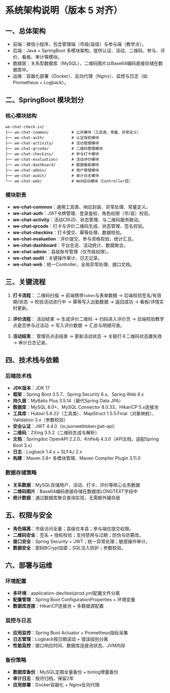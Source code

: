 # 系统架构说明（版本 5 对齐）

## 一、总体架构

- 前端：微信小程序，包含管理端（市级/县级）与参与端（教学点）。
- 后端：Java + SpringBoot 多模块架构，提供认证、活动、二维码、参与、评价、看板、审计等模块。
- 数据层：关系型数据库（MySQL），二维码图片以Base64编码直接存储在数据库中。
- 运维：容器化部署（Docker）、反向代理（Nginx）、监控与日志（如Prometheus + Logback）。

## 二、SpringBoot 模块划分

### 核心模块结构
```
we-chat-check-in/
├── we-chat-common/          # 公共模块（工具类、常量、异常定义）
├── we-chat-auth/            # 认证授权模块
├── we-chat-activity/        # 活动管理模块
├── we-chat-qrcode/          # 二维码管理模块
├── we-chat-checkins/        # 参与打卡模块
├── we-chat-evaluation/      # 活动评价模块
├── we-chat-dashboard/       # 数据看板模块
├── we-chat-admin/           # 用户管理模块
├── we-chat-audit/           # 审计日志模块
└── we-chat-web/             # Web启动模块（Controller层）
```

### 模块职责
- **we-chat-common**：通用工具类、响应封装、异常处理、常量定义。
- **we-chat-auth**：JWT令牌管理、登录鉴权、角色权限（市/县）校验。
- **we-chat-activity**：活动CRUD、状态管理、与二维码服务联动。
- **we-chat-qrcode**：打卡与评价二维码生成、状态管理、签名校验。
- **we-chat-checkins**：打卡提交、幂等处理、数据校验。
- **we-chat-evaluation**：评价提交、参与资格校验、统计汇总。
- **we-chat-dashboard**：平台总览、活动统计、数据聚合。
- **we-chat-admin**：县级账号管理（仅市级权限）。
- **we-chat-audit**：关键操作审计、日志记录。
- **we-chat-web**：统一Controller、全局异常处理、接口文档。

## 三、关键流程

1) **打卡流程**：
二维码扫描 → 前端携带`token`与表单数据 → 后端校验签名/有效期/状态 → 校验活动进行中 → 幂等写入出勤数据 → 返回成功 → 看板/详情实时更新。

2) **评价流程**：
活动结束 → 生成评价二维码 → 扫码进入评价页 → 后端校验教学点是否参与过活动 → 写入评价数据 → 汇总与明细可查。

3) **活动结束**：
管理员点击结束 → 更新活动状态 → 关联打卡二维码状态置失效 → 审计日志记录。

## 四、技术栈与依赖

### 后端技术栈
- **JDK版本**：JDK 17
- **框架**：Spring Boot 3.5.7、Spring Security 6.x、Spring Web 6.x
- **持久层**：MyBatis Plus 3.5.14（替代Spring Data JPA）
- **数据库**：MySQL 8.0+、MySQL Connector 8.0.33、HikariCP 5.x连接池
- **工具库**：Hutool 5.8.22（工具类）、MapStruct 1.5.5.Final（对象映射）、Validation 3.x（参数校验）
- **安全认证**：JWT 4.4.0（io.jsonwebtoken:jjwt-api）
- **二维码**：ZXing 3.5.2（二维码生成与解析）
- **文档**：Springdoc OpenAPI 2.2.0、Knife4j 4.3.0（API文档，适配Spring Boot 3.x）
- **日志**：Logback 1.4.x + SLF4J 2.x
- **构建**：Maven 3.8+ 多模块管理、Maven Compiler Plugin 3.11.0

### 数据存储策略
- **关系数据**：MySQL存储用户、活动、打卡、评价等核心业务数据
- **二维码图片**：Base64编码直接存储在数据库LONGTEXT字段中
- **统计数据**：通过数据库聚合查询实现，无需额外缓存层

## 五、权限与安全

- **角色隔离**：市级访问全量；县级仅本县；参与端仅提交权限。
- **二维码安全**：签名 + 授权校验；支持禁用与过期；防伪与防篡改。
- **接口安全**：Spring Security + JWT；统一异常处理；敏感操作审计。
- **数据安全**：密码BCrypt加密；SQL注入防护；参数校验。

## 六、部署与运维

### 环境配置
- **多环境**：application-dev/test/prod.yml配置文件分离
- **配置管理**：Spring Boot ConfigurationProperties + 环境变量
- **数据库连接**：HikariCP连接池 + 多数据源配置

### 监控与日志
- **应用监控**：Spring Boot Actuator + Prometheus指标采集
- **日志管理**：Logback按日期滚动 + 错误级别分离
- **性能监控**：接口响应时间、数据库连接池状态、JVM内存

### 备份策略
- **数据库备份**：MySQL定期全量备份 + binlog增量备份
- **审计日志**：按月归档，保留2年
- **应用部署**：Docker容器化 + Nginx反向代理